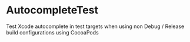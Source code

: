# AutocompleteTest
Test Xcode autocomplete in test targets when using non Debug / Release build configurations using CocoaPods
